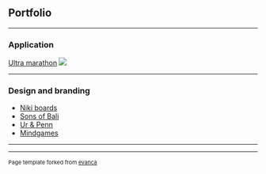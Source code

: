 ## Portfolio

---

### Application 

[Ultra marathon](/sample_page)
<img src="images/dummy_thumbnail.jpg?raw=true"/>

---

### Design and branding

- [Niki boards](http://example.com/)
- [Sons of Bali](http://example.com/)
- [Ur & Penn](http://example.com/)
- [Mindgames](http://example.com/)

---




---
<p style="font-size:11px">Page template forked from <a href="https://github.com/evanca/quick-portfolio">evanca</a></p>
<!-- Remove above link if you don't want to attibute -->
